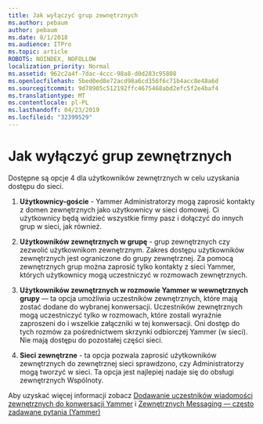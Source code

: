 ```yaml
---
title: Jak wyłączyć grup zewnętrznych
ms.author: pebaum
author: pebaum
ms.date: 8/1/2018
ms.audience: ITPro
ms.topic: article
ROBOTS: NOINDEX, NOFOLLOW
localization_priority: Normal
ms.assetid: 962c2a4f-7dac-4ccc-98a8-d0d283c95808
ms.openlocfilehash: 5bed0ed8e72acd98a6cd356f6c71b4acc8e48a6d
ms.sourcegitcommit: 9d78905c512192ffc4675468abd2efc5f2e4baf4
ms.translationtype: MT
ms.contentlocale: pl-PL
ms.lasthandoff: 04/23/2019
ms.locfileid: "32399529"
---
```

# <a name="how-to-disable-external-groups"></a>Jak wyłączyć grup zewnętrznych

Dostępne są opcje 4 dla użytkowników zewnętrznych w celu uzyskania dostępu do sieci.
  
1. **Użytkownicy-goście** - Yammer Administratorzy mogą zaprosić kontakty z domen zewnętrznych jako użytkownicy w sieci domowej. Ci użytkownicy będą widzieć wszystkie firmy pasz i dołączyć do innych grup w sieci, jak również. 
    
2. **Użytkowników zewnętrznych w grupę** - grup zewnętrznych czy zezwolić użytkownikom zewnętrznym. Zakres dostępu użytkowników zewnętrznych jest ograniczone do grupy zewnętrznej. Za pomocą zewnętrznych grup można zaprosić tylko kontakty z sieci Yammer, których użytkownicy mogą uczestniczyć w rozmowach zewnętrznych. 
    
3. **Użytkowników zewnętrznych w rozmowie Yammer w wewnętrznych grupy** — ta opcja umożliwia uczestników zewnętrznych, które mają zostać dodane do wybranej konwersacji. Uczestników zewnętrznych mogą uczestniczyć tylko w rozmowach, które zostali wyraźnie zaproszeni do i wszelkie załączniki w tej konwersacji. Oni dostęp do tych rozmów za pośrednictwem skrzynki odbiorczej Yammer (w sieci). Nie mają dostępu do pozostałej części sieci. 
    
4. **Sieci zewnętrzne** - ta opcja pozwala zaprosić użytkowników zewnętrznych do zewnętrznej sieci sprawdzono, czy Administratorzy mogą tworzyć w sieci. Ta opcja jest najlepiej nadaje się do obsługi zewnętrznych Wspólnoty. 
    
Aby uzyskać więcej informacji zobacz [Dodawanie uczestników wiadomości zewnętrznych do konwersacji Yammer](https://support.office.com/article/add-external-messaging-participants-to-your-yammer-conversations-423653bb-86b2-4eac-9d7e-dca121f7c16c?ui=en-US&amp;rs=en-US&amp;ad=US) i [Zewnętrznych Messaging — często zadawane pytania (Yammer)](https://support.office.com/article/External-messaging-FAQ-Yammer-35b59d6c-bb1c-4541-bf19-9f67d2f2b199)
  

